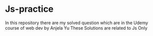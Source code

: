 # Js-practice
In this repository there are my solved question which are in the Udemy course of web dev by Anjela Yu
These Solutions are related to Js Only

